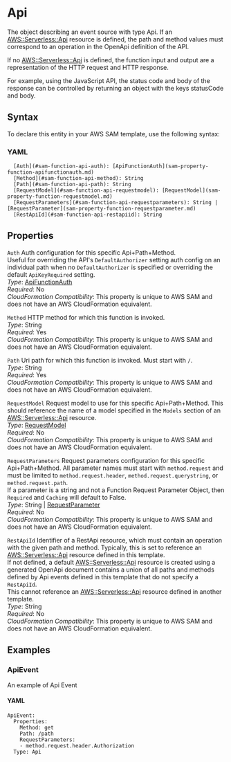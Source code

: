 # Api<a name="sam-property-function-api"></a>

The object describing an event source with type Api\. If an [AWS::Serverless::Api](sam-resource-api.md) resource is defined, the path and method values must correspond to an operation in the OpenApi definition of the API\.

If no [AWS::Serverless::Api](sam-resource-api.md) is defined, the function input and output are a representation of the HTTP request and HTTP response\.

For example, using the JavaScript API, the status code and body of the response can be controlled by returning an object with the keys statusCode and body\.

## Syntax<a name="sam-property-function-api-syntax"></a>

To declare this entity in your AWS SAM template, use the following syntax:

### YAML<a name="sam-property-function-api-syntax.yaml"></a>

```
  [Auth](#sam-function-api-auth): [ApiFunctionAuth](sam-property-function-apifunctionauth.md)
  [Method](#sam-function-api-method): String
  [Path](#sam-function-api-path): String
  [RequestModel](#sam-function-api-requestmodel): [RequestModel](sam-property-function-requestmodel.md)
  [RequestParameters](#sam-function-api-requestparameters): String | [RequestParameter](sam-property-function-requestparameter.md)
  [RestApiId](#sam-function-api-restapiid): String
```

## Properties<a name="sam-property-function-api-properties"></a>

 `Auth`   <a name="sam-function-api-auth"></a>
Auth configuration for this specific Api\+Path\+Method\.  
Useful for overriding the API's `DefaultAuthorizer` setting auth config on an individual path when no `DefaultAuthorizer` is specified or overriding the default `ApiKeyRequired` setting\.  
*Type*: [ApiFunctionAuth](sam-property-function-apifunctionauth.md)  
*Required*: No  
*CloudFormation Compatibility*: This property is unique to AWS SAM and does not have an AWS CloudFormation equivalent\.

 `Method`   <a name="sam-function-api-method"></a>
HTTP method for which this function is invoked\.  
*Type*: String  
*Required*: Yes  
*CloudFormation Compatibility*: This property is unique to AWS SAM and does not have an AWS CloudFormation equivalent\.

 `Path`   <a name="sam-function-api-path"></a>
Uri path for which this function is invoked\. Must start with `/`\.  
*Type*: String  
*Required*: Yes  
*CloudFormation Compatibility*: This property is unique to AWS SAM and does not have an AWS CloudFormation equivalent\.

 `RequestModel`   <a name="sam-function-api-requestmodel"></a>
Request model to use for this specific Api\+Path\+Method\. This should reference the name of a model specified in the `Models` section of an [AWS::Serverless::Api](sam-resource-api.md) resource\.  
*Type*: [RequestModel](sam-property-function-requestmodel.md)  
*Required*: No  
*CloudFormation Compatibility*: This property is unique to AWS SAM and does not have an AWS CloudFormation equivalent\.

 `RequestParameters`   <a name="sam-function-api-requestparameters"></a>
Request parameters configuration for this specific Api\+Path\+Method\. All parameter names must start with `method.request` and must be limited to `method.request.header`, `method.request.querystring`, or `method.request.path`\.  
If a parameter is a string and not a Function Request Parameter Object, then `Required` and `Caching` will default to False\.  
*Type*: String \| [RequestParameter](sam-property-function-requestparameter.md)  
*Required*: No  
*CloudFormation Compatibility*: This property is unique to AWS SAM and does not have an AWS CloudFormation equivalent\.

 `RestApiId`   <a name="sam-function-api-restapiid"></a>
Identifier of a RestApi resource, which must contain an operation with the given path and method\. Typically, this is set to reference an [AWS::Serverless::Api](sam-resource-api.md) resource defined in this template\.  
If not defined, a default [AWS::Serverless::Api](sam-resource-api.md) resource is created using a generated OpenApi document contains a union of all paths and methods defined by Api events defined in this template that do not specify a `RestApiId`\.  
This cannot reference an [AWS::Serverless::Api](sam-resource-api.md) resource defined in another template\.  
*Type*: String  
*Required*: No  
*CloudFormation Compatibility*: This property is unique to AWS SAM and does not have an AWS CloudFormation equivalent\.

## Examples<a name="sam-property-function-api--examples"></a>

### ApiEvent<a name="sam-property-function-api--examples--apievent"></a>

An example of Api Event

#### YAML<a name="sam-property-function-api--examples--apievent--yaml"></a>

```
ApiEvent:
  Properties:
    Method: get
    Path: /path
    RequestParameters:
    - method.request.header.Authorization
  Type: Api
```